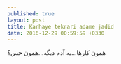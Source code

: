```yaml
---
published: true
layout: post
title: Karhaye tekrari adame jadid
date: 2016-12-29 00:59:59 +0330
---
```

همون کارها...یه آدم دیگه...همون حس؟
